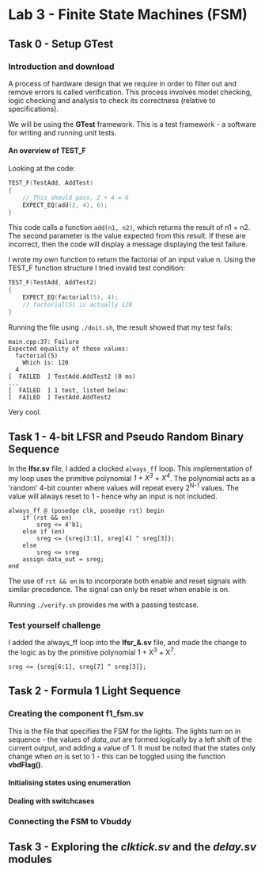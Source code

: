 # Lab 3 - Finite State Machines (FSM)
## Task 0 - Setup GTest

### Introduction and download
A process of hardware design that we require in order to filter out and remove errors is called verification. This process involves model checking, logic checking and analysis to check its correctness (relative to specifications).

We will be using the **GTest** framework. This is a test framework - a software for writing and running unit tests.

#### An overview of TEST_F
Looking at the code:

```cpp
TEST_F(TestAdd, AddTest)
{
    // This should pass, 2 + 4 = 6
    EXPECT_EQ(add(2, 4), 6);
}
```

This code calls a function `add(n1, n2)`, which returns the result of n1 + n2. The second parameter is the value expected from this result. If these are incorrect, then the code will display a message displaying the test failure.

I wrote my own function to return the factorial of an input value n. Using the TEST_F function structure I tried invalid test condition:

```cpp
TEST_F(TestAdd, AddTest2)
{
    EXPECT_EQ(factorial(5), 4);
    // factorial(5) is actually 120
}
```

Running the file using `./doit.sh`, the result showed that my test fails:

```
main.cpp:37: Failure
Expected equality of these values:
  factorial(5)
    Which is: 120
  4
[  FAILED  ] TestAdd.AddTest2 (0 ms)
...
[  FAILED  ] 1 test, listed below:
[  FAILED  ] TestAdd.AddTest2
```

Very cool.

## Task 1 - 4-bit LFSR and Pseudo Random Binary Sequence
In the **lfsr.sv** file, I added a clocked `always_ff` loop. This implementation of my loop uses the primitive polynomial *1 + X<sup>3</sup> + X<sup>4</sup>*. The polynomial acts as a 'random' 4-bit counter where values will repeat every 2<sup>N-1</sup> values. The value will always reset to 1 - hence why an input is not included.

```
always_ff @ (posedge clk, posedge rst) begin
    if (rst && en)
        sreg <= 4'b1;
    else if (en)
        sreg <= {sreg[3:1], sreg[4] ^ sreg[3]};
    else
        sreg <= sreg
    assign data_out = sreg;
end
```
The use of `rst && en` is to incorporate both enable and reset signals with similar precedence. The signal can only be reset when enable is on.

Running `./verify.sh` provides me with a passing testcase. 

### Test yourself challenge
I added the always_ff loop into the **lfsr_&.sv** file, and made the change to the logic as by the primitive polynomial 1 + X<sup>3</sup> + X<sup>7</sup>.
``` 
sreg <= {sreg[6:1], sreg[7] ^ sreg[3]};
```

## Task 2 - Formula 1 Light Sequence

### Creating the component f1_fsm.sv
This is the file that specifies the FSM for the lights. The lights turn on in sequence - the values of *data_out* are formed logically by a left shift of the current output, and adding a value of 1. It must be noted that the states only change when *en* is set to 1 - this can be toggled using the function **vbdFlag()**.

#### Initialising states using enumeration


#### Dealing with switchcases

### Connecting the FSM to Vbuddy


## Task 3 - Exploring the *clktick.sv* and the *delay.sv* modules
